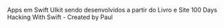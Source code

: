 Apps em Swift UIkit sendo desenvolvidos a partir do Livro e Site 100 Days Hacking With Swift - Created by Paul
